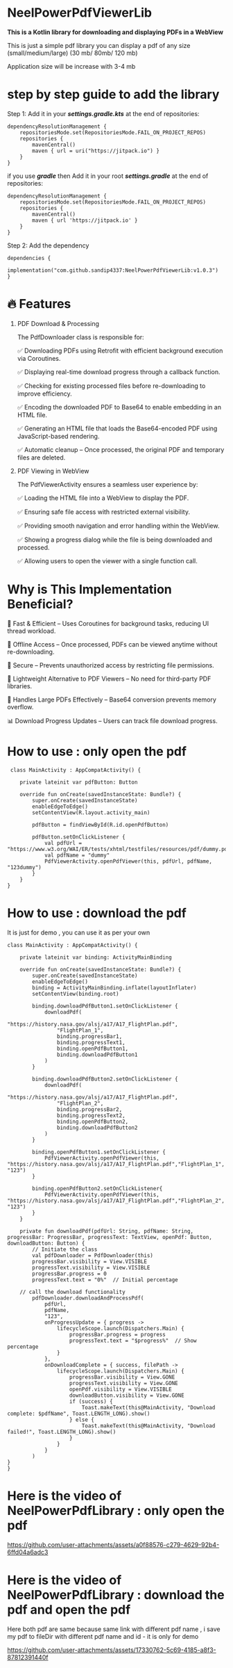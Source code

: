 # NeelPowerPdfViewerLib

**This is a Kotlin library for downloading and displaying PDFs in a WebView**

This is just a simple pdf library you can display a pdf of any size (small/medium/large) (30 mb/ 80mb/ 120 mb)

Application size will be increase with 3-4 mb

# step by step guide to add the library

Step 1: Add it in your ***settings.gradle.kts*** at the end of repositories:

	dependencyResolutionManagement {
		repositoriesMode.set(RepositoriesMode.FAIL_ON_PROJECT_REPOS)
		repositories {
			mavenCentral()
			maven { url = uri("https://jitpack.io") }
		}
	}

 if you use ***gradle*** then Add it in your root ***settings.gradle*** at the end of repositories:

	dependencyResolutionManagement {
		repositoriesMode.set(RepositoriesMode.FAIL_ON_PROJECT_REPOS)
		repositories {
			mavenCentral()
			maven { url 'https://jitpack.io' }
		}
	}

 
Step 2:  Add the dependency

	dependencies {
	        implementation("com.github.sandip4337:NeelPowerPdfViewerLib:v1.0.3")
	}

 # 🔥 Features

1. PDF Download & Processing
   
	The PdfDownloader class is responsible for:
	
	✅ Downloading PDFs using Retrofit with efficient background execution via Coroutines.
	
	✅ Displaying real-time download progress through a callback function.
	
	✅ Checking for existing processed files before re-downloading to improve efficiency.
	
	✅ Encoding the downloaded PDF to Base64 to enable embedding in an HTML file.
	
	✅ Generating an HTML file that loads the Base64-encoded PDF using JavaScript-based rendering.
	
	✅ Automatic cleanup – Once processed, the original PDF and temporary files are deleted.

2. PDF Viewing in WebView
   
	The PdfViewerActivity ensures a seamless user experience by:
	
	✅ Loading the HTML file into a WebView to display the PDF.
	
	✅ Ensuring safe file access with restricted external visibility.
	
	✅ Providing smooth navigation and error handling within the WebView.
	
	✅ Showing a progress dialog while the file is being downloaded and processed.
	
	✅ Allowing users to open the viewer with a single function call.

#  Why is This Implementation Beneficial?

🚀 Fast & Efficient – Uses Coroutines for background tasks, reducing UI thread workload.

🔄 Offline Access – Once processed, PDFs can be viewed anytime without re-downloading.

🔐 Secure – Prevents unauthorized access by restricting file permissions.

📜 Lightweight Alternative to PDF Viewers – No need for third-party PDF libraries.

📡 Handles Large PDFs Effectively – Base64 conversion prevents memory overflow.

📊 Download Progress Updates – Users can track file download progress.

 # How to use : only open the pdf 

	 class MainActivity : AppCompatActivity() {
	
	    private lateinit var pdfButton: Button
	
	    override fun onCreate(savedInstanceState: Bundle?) {
	        super.onCreate(savedInstanceState)
	        enableEdgeToEdge()
	        setContentView(R.layout.activity_main)
	
	        pdfButton = findViewById(R.id.openPdfButton)
	
	        pdfButton.setOnClickListener {
	            val pdfUrl = "https://www.w3.org/WAI/ER/tests/xhtml/testfiles/resources/pdf/dummy.pdf"
	            val pdfName = "dummy"
	            PdfViewerActivity.openPdfViewer(this, pdfUrl, pdfName, "123dummy")
	        }
	    }
	}

  # How to use : download the pdf 

  It is just for demo , you can use it as per your own 

	class MainActivity : AppCompatActivity() {

	    private lateinit var binding: ActivityMainBinding
	
	    override fun onCreate(savedInstanceState: Bundle?) {
	        super.onCreate(savedInstanceState)
	        enableEdgeToEdge()
	        binding = ActivityMainBinding.inflate(layoutInflater)
	        setContentView(binding.root)
	
	        binding.downloadPdfButton1.setOnClickListener {
	            downloadPdf(
	                "https://history.nasa.gov/alsj/a17/A17_FlightPlan.pdf",
	                "FlightPlan_1",
	                binding.progressBar1,
	                binding.progressText1,
	                binding.openPdfButton1,
	                binding.downloadPdfButton1
	            )
	        }
	
	        binding.downloadPdfButton2.setOnClickListener {
	            downloadPdf(
	                "https://history.nasa.gov/alsj/a17/A17_FlightPlan.pdf",
	                "FlightPlan_2",
	                binding.progressBar2,
	                binding.progressText2,
	                binding.openPdfButton2,
	                binding.downloadPdfButton2
	            )
	        }
	
	        binding.openPdfButton1.setOnClickListener {
	            PdfViewerActivity.openPdfViewer(this, "https://history.nasa.gov/alsj/a17/A17_FlightPlan.pdf","FlightPlan_1", "123")
	        }
	
	        binding.openPdfButton2.setOnClickListener{
	            PdfViewerActivity.openPdfViewer(this, "https://history.nasa.gov/alsj/a17/A17_FlightPlan.pdf","FlightPlan_2", "123")
	        }
	    }
	
	    private fun downloadPdf(pdfUrl: String, pdfName: String, progressBar: ProgressBar, progressText: TextView, openPdf: Button, downloadButton: Button) {
     		// Initiate the class
	        val pdfDownloader = PdfDownloader(this)
	        progressBar.visibility = View.VISIBLE
	        progressText.visibility = View.VISIBLE
	        progressBar.progress = 0
	        progressText.text = "0%"  // Initial percentage

 		// call the download functionality
	        pdfDownloader.downloadAndProcessPdf(
	            pdfUrl,
	            pdfName,
	            "123",
	            onProgressUpdate = { progress ->
	                lifecycleScope.launch(Dispatchers.Main) {
	                    progressBar.progress = progress
	                    progressText.text = "$progress%"  // Show percentage
	                }
	            },
	            onDownloadComplete = { success, filePath ->
	                lifecycleScope.launch(Dispatchers.Main) {
	                    progressBar.visibility = View.GONE
	                    progressText.visibility = View.GONE
	                    openPdf.visibility = View.VISIBLE
	                    downloadButton.visibility = View.GONE
	                    if (success) {
	                        Toast.makeText(this@MainActivity, "Download complete: $pdfName", Toast.LENGTH_LONG).show()
	                    } else {
	                        Toast.makeText(this@MainActivity, "Download failed!", Toast.LENGTH_LONG).show()
	                    }
	                }
	            }
	        )
    }
	}
     

 # Here is the video of NeelPowerPdfLibrary : only open the pdf 

 https://github.com/user-attachments/assets/a0f88576-c279-4629-92b4-6ffd04a6adc3

 # Here is the video of NeelPowerPdfLibrary : download the pdf and open the pdf 

   Here both pdf are same because same link with different pdf name , i save my pdf to fileDir with different pdf name and id - it is only for demo 

https://github.com/user-attachments/assets/17330762-5c69-4185-a8f3-87812391440f




